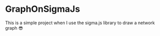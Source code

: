 # GraphOnSigmaJs

This is a simple project when I use the sigma.js library to draw a network graph :sunglasses:

